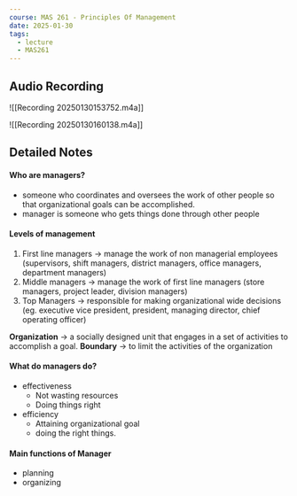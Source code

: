 ```yaml
---
course: MAS 261 - Principles Of Management
date: 2025-01-30
tags:
  - lecture
  - MAS261
---
```


## Audio Recording

![[Recording 20250130153752.m4a]]

![[Recording 20250130160138.m4a]]

## Detailed Notes
#### Who are managers?
- someone who coordinates and oversees the work of other people so that organizational goals can be accomplished.
- manager is someone who gets things done through other people
#### Levels of management 
1. First line managers -> manage the work of non managerial employees (supervisors, shift managers, district managers, office managers, department managers)
2. Middle managers -> manage the work of first line managers (store managers, project leader, division managers)
3. Top Managers -> responsible for making organizational wide decisions (eg. executive vice president, president, managing director, chief operating officer)

**Organization** -> a socially designed unit that engages in a set of activities to accomplish a goal.
**Boundary** -> to limit the activities of the organization 
#### What do managers do?
- effectiveness
	- Not wasting resources
	- Doing things right
- efficiency 
	- Attaining organizational goal
	- doing the right things.
#### Main functions of Manager
- planning
- organizing